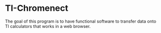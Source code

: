 # TI-Chromenect
The goal of this program is to have functional software to transfer data onto TI calculators that works in a web browser.
